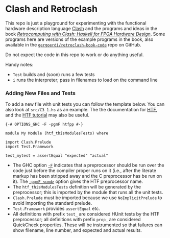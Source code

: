 Clash and Retroclash
====================

This repo is just a playground for experimenting with the functional
hardware description language [Clash] and the programs and ideas in the
book [_Retrocomputing with Clash: Haskell for FPGA Hardware Design_][retro].
Some programs here are versions of the example programs in the book, also
available in the [`gergoerdi/retroclash-book-code`][book-code] repo on
GitHub.

Do not expect the code in this repo to work or do anything useful.

Handy notes:
- `Test` builds and (soon) runs a few tests
- `i` runs the interpreter; pass in filenames to load on the command line

### Adding New Files and Tests

To add a new file with unit tests you can follow the template below. You
can also look at `src/C3_1.hs` as an example. The the documentation for
[HTF], and the [HTF tutorial] may also be useful.

    {-# OPTIONS_GHC -F -pgmF htfpp #-}

    module My Module (htf_thisModulesTests) where

    import Clash.Prelude
    import Test.Framework

    test_mytest = assertEqual "expected" "actual"

- The GHC option [`-F`] indicates that a preprocessor should be run over
  the code just before the compiler proper runs on it (i.e., after the
  literate markup has been stripped away and the C preprocessor has be run
  on it). The [`-pgmF <cmd>`] option gives the HTF preprocessor name.
- The `htf_thisModulesTests` definition will be generated by the
  preprocessor; this is imported by the module that runs all the unit
  tests.
- `Clash.Prelude` must be imported because we use `NoImplicitPrelude` to
  avoid importing the standard prelude.
- `Test.Framework` provides `assertEqual` etc.
- All definitions with prefix `test_` are considered HUnit tests by the HTF
  preprocessor; all definitions with prefix `prop_` are considered
  QuickCheck properties. These will be instrumented so that failures can
  show filename, line number, and expected and actual results.



<!-------------------------------------------------------------------->
[retro]: https://unsafeperform.io/retroclash/
[clash]: https://clash-lang.org/
[book-code]: https://github.com/gergoerdi/retroclash-book-code

[HTF]: https://hackage.haskell.org/package/HTF
[HTF tutorial]: https://hackage.haskell.org/package/HTF-0.14.0.6/docs/Test-Framework-Tutorial.html
[`-F`]: https://downloads.haskell.org/~ghc/latest/docs/html/users_guide/phases.html#ghc-flag--F
[`-pgmF <cmd>`]: https://downloads.haskell.org/~ghc/latest/docs/html/users_guide/phases.html#ghc-flag--pgmF%20%E2%9F%A8cmd%E2%9F%A9
